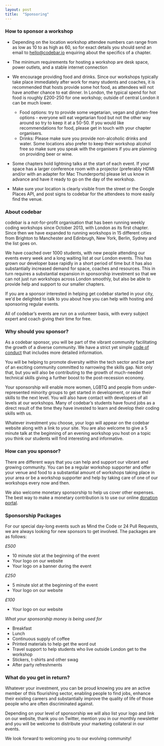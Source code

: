 ```yaml
---
layout: post
title:  "Sponsoring"
---
```


### How to sponsor a workshop

- Depending on the location workshop attendee numbers can range from as low as 10 to as high as 60, so for exact details you should send an email to hello@codebar.io enquiring about the specifics of a chapter.

- The minimum requirements for hosting a workshop are desk space, power outlets, and a stable internet connection

- We encourage providing food and drinks. Since our workshops typically take place immediately after work for many students and coaches, it is recommended that hosts provide some hot food, as attendees will not have another chance to eat dinner. In London, the typical spend for hot food is roughly £200-250 for one workshop; outside of central London it can be much lower.

  - Food options: try to provide some vegetarian, vegan and gluten-free options - everyone will eat vegetarian food but not the other way around so try to keep it at a 50-50.  If you would like recommendations for food, please get in touch with your chapter organisers.
  - Drinks: Please make sure you provide non-alcoholic drinks and water. Some locations also prefer to keep their workshop alcohol free so make sure you speak with the organisers  if you are planning on providing beer or wine.


- Some chapters hold lightning talks at the start of each event. If your space has a larger conference room with a projector (preferably HDMI and/or with an adapter for Mac Thunderports) please let us know in advance and have it ready to go on the day of the workshop.

- Make sure your location is clearly visible  from the street or the Google Places API,  and post signs to codebar for the attendees to more easily find the venue.

### About codebar

codebar is a not-for-profit organisation that has been running weekly coding workshops since October 2013, with London as its first chapter. Since then we have expanded to running workshops in 15 different cities from  Brighton to Manchester and Edinbrugh, New York, Berlin, Sydney and the list goes on.

We have coached over 1000 students, with new people attending our events every week and a long waiting list at our London events. This has grown our developer base rapidly in a short period of time but it has also substantially increased demand for space, coaches and resources. This in turn requires a substantial expansion in sponsorship investment so that we can not just run workshops across London smoothly, but also be able to provide help and support to our smaller chapters.

If you are a sponsor interested in helping get codebar started in your city, we'd be delighted to talk to you about how you can help with hosting and sponsoring regular events.

All of codebar’s events are run on a volunteer basis, with every subject expert and coach giving their time for free.

### Why should you sponsor?

As a codebar sponsor, you will be part of the vibrant community facilitating the growth of a diverse community. We have a strict yet simple [code of conduct](https://codebar.io/code-of-conduct) that includes more detailed information.

You will be helping to promote diversity within the tech sector and be part of an exciting community committed to narrowing the skills gap. Not only that, but you will also be contributing to the growth of much-needed technical skills giving a further boost to the post-recession economy.

Your sponsorship will enable more women, LGBTQ and people from under-represented minority groups to get started in development, or raise their skills to the next level. You will also have contact with developers of all levels at our workshops. Many of codebar’s students have found jobs as a direct result of the time they have invested to learn and develop their coding skills with us.

Whatever investment you choose, your logo will appear on the codebar website along with a link to your site. You are also welcome to give a 5 minute talk at the beginning of an evening workshop you host on a topic you think our students will find interesting and informative.


### How can you sponsor?

There are different ways that you can help and support our vibrant and growing community. You can be a regular workshop supporter and offer your venue and food to a substantial amount of workshops taking place in your area or be a workshop supporter and help by taking care of one of our workshops every now and then.

We also welcome monetary sponsorship to help us cover other expenses. The best way to make a monetary contribution is to use our online [donation portal](https://donate.codebar.io).


### Sponsorship Packages

For our special day-long events such as Mind the Code or 24 Pull Requests, we are always looking for new sponsors to get involved. The packages are as follows:

*£500*

- 10 minute slot at the beginning of the event
- Your logo on our website
- Your logo on a banner during the event

*£250*

- 5 minute slot at the beginning of the event
- Your logo on our website

*£100*

- Your logo on our website


*What your sponsorship money is being used for*

- Breakfast
- Lunch
- Continuous supply of coffee
- Printed materials to help get the word out
- Travel support to help students who live outside London get to the workshop
- Stickers, t-shirts and other swag
- After party refreshments

### What do you get in return?

Whatever your investment, you can be proud knowing you are an active member of this flourishing sector, enabling people to find jobs, enhance their existing careers and substantially improve the quality of life of those people who are often discriminated against.

Depending on your level of sponsorship we will also list your logo and link on our website, thank you on Twitter, mention you in our monthly newsletter and you will be welcome to distribute your marketing collateral in our events.

We look forward to welcoming you to our evolving community!
